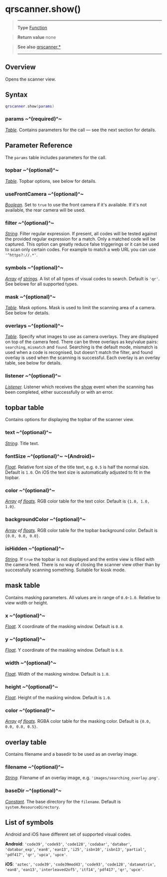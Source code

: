 # qrscanner.show()

> --------------------- ------------------------------------------------------------------------------------------
> __Type__              [Function](https://docs.coronalabs.com/api/type/Function.html)

> __Return value__      none

> __See also__          [qrscanner.*](/plugin/qrscanner/)
> --------------------- ------------------------------------------------------------------------------------------

## Overview

Opens the scanner view.

## Syntax
```lua
qrscanner.show(params)
```
### params ~^(required)^~
_[Table](https://docs.coronalabs.com/api/type/Table.html)._ Contains parameters for the call &mdash; see the next section for details.

## Parameter Reference

The `params` table includes parameters for the call.

### topbar ~^(optional)^~
_[Table](https://docs.coronalabs.com/api/type/Table.html)._ Topbar options, see below for details.

### useFrontCamera ~^(optional)^~
_[Boolean](https://docs.coronalabs.com/api/type/Boolean.html)._ Set to `true` to use the front camera if it's available. If it's not available, the rear camera will be used.

### filter ~^(optional)^~
_[String](https://docs.coronalabs.com/api/type/String.html)._ Filter regular expression. If present, all codes will be tested against the provided regular expression for a match. Only a matched code will be captured. This option can greatly reduce false triggerings or it can be used to scan only certain codes. For example to match a web URL you can use `'^https?://.*'`.

### symbols ~^(optional)^~
_[Array](https://docs.coronalabs.com/api/type/Array.html) of [strings](https://docs.coronalabs.com/api/type/String.html)._ A list of all types of visual codes to search. Default is `'qr'`. See belowe for all supported types.

### mask ~^(optional)^~
_[Table](https://docs.coronalabs.com/api/type/Table.html)._ Mask options. Mask is used to limit the scanning area of a camera. See below for details.

### overlays ~^(optional)^~
_[Table](https://docs.coronalabs.com/api/type/Table.html)._ Specify what images to use as camera overlays. They are displayed on top of the camera feed. There can be three overlays as key/value pairs: `searching`, `mismatch` and `found`. Searching is the default mode, mismatch is used when a code is recognised, but doesn't match the filter, and found overlay is used when the scanning is successful. Each overlay is an overlay table, see below for details.

### listener ~^(optional)^~
_[Listener](https://docs.coronalabs.com/api/type/Listener.html)._ Listener which receives the [show](/plugin/qrscanner/event/show/) event when the scanning has been completed, either successfully or with an error.

## topbar table

Contains options for displaying the topbar of the scanner view.

### text ~^(optional)^~
_[String](https://docs.coronalabs.com/api/type/String.html)._ Title text.

### fontSize ~^(optional)^~ ~(Android)~
_[Float](/type/Float/)._ Relative font size of the title text, e.g. `0.5` is half the normal size. Default is `1.0`. On iOS the text size is automatically adjusted to fit in the topbar.

### color ~^(optional)^~
_[Array](https://docs.coronalabs.com/api/type/Array.html) of [floats](/type/Float/)._ RGB color table for the text color. Default is `{1.0, 1.0, 1.0}`.

### backgroundColor ~^(optional)^~
_[Array](https://docs.coronalabs.com/api/type/Array.html) of [floats](/type/Float/)._ RGB color table for the topbar background color. Default is `{0.0, 0.0, 0.0}`.

### isHidden ~^(optional)^~
_[String](https://docs.coronalabs.com/api/type/String.html)._ If `true` the topbar is not displayed and the entire view is filled with the camera feed. There is no way of closing the scanner view other than by successfully scanning something. Suitable for kiosk mode.

## mask table

Contains masking parameters. All values are in range of `0.0`-`1.0`. Relative to view width or height.

### x ~^(optional)^~
_[Float](/type/Float/)._ X coordinate of the masking window. Default is `0.0`.

### y ~^(optional)^~
_[Float](/type/Float/)._ Y coordinate of the masking window. Default is `0.0`.

### width ~^(optional)^~
_[Float](/type/Float/)._ Width of the masking window. Default is `1.0`.

### height ~^(optional)^~
_[Float](/type/Float/)._ Height of the masking window. Default is `1.0`.

### color ~^(optional)^~
_[Array](https://docs.coronalabs.com/api/type/Array.html) of [floats](/type/Float/)._ RGBA color table for the masking color. Default is `{0.0, 0.0, 0.0, 0.5}`.

## overlay table

Contains filename and a basedir to be used as an overlay image.

### filename ~^(optional)^~
_[String](https://docs.coronalabs.com/api/type/String.html)._ Filename of an overlay image, e.g. `'images/searching_overlay.png'`.

### baseDir ~^(optional)^~
_[Constant](https://docs.coronalabs.com/api/type/Constant.html)._ The base directory for the `filename`. Default is `system.ResourceDirectory`.

## List of symbols

Android and iOS have different set of supported visual codes.

**Android**: `'code39'`, `'code93'`, `'code128'`, `'codabar'`, `'databar'`, `'databar_exp'`, `'ean8'`, `'ean13'`, `'i25'`, `'isbn10'`, `'isbn13'`, `'partial'`, `'pdf417'`, `'qr'`, `'upca'`, `'upce'`.

**iOS**: `'aztec'`, `'code39'`, `'code39mod43'`, `'code93'`, `'code128'`, `'datamatrix'`, `'ean8'`, `'ean13'`, `'interleaved2of5'`, `'itf14'`, `'pdf417'`, `'qr'`, `'upce'`.